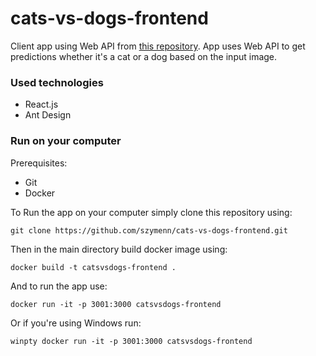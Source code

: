 # cats-vs-dogs-frontend
Client app using Web API from [this repository](https://github.com/szymenn/CatsVsDogsBinaryClassification).
App uses Web API to get predictions whether it's a cat or a dog based on the input image.

### Used technologies
- React.js
- Ant Design

### Run on your computer
Prerequisites:
- Git
- Docker

To Run the app on your computer simply clone this repository using: <br />

`git clone https://github.com/szymenn/cats-vs-dogs-frontend.git` <br />

Then in the main directory build docker image using: <br />

`docker build -t catsvsdogs-frontend .`

And to run the app use: <br />

`docker run -it -p 3001:3000 catsvsdogs-frontend`

Or if you're using Windows run:

`winpty docker run -it -p 3001:3000 catsvsdogs-frontend`





